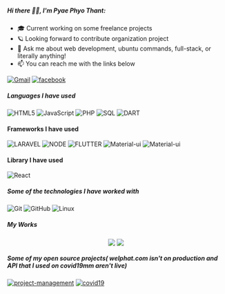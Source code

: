 ##### Hi there 🧑‍💻, I'm Pyae Phyo Thant:

-   :mortar_board: Current working on some freelance projects
-   :ringed_planet: Looking forward to contribute organization project
-   :speech_balloon: Ask me about web development, ubuntu commands, full-stack, or literally anything!
-   :mailbox: You can reach me with the links below

[![Gmail](https://img.shields.io/badge/-EMAIL-D14836?style=for-the-badge&logo=gmail&logoColor=white)](mailto:pyaephyothant1998@gmail.com)
[![facebook](https://img.shields.io/badge/-FACEBOOK-0077B5?style=for-the-badge&logo=facebook&logoColor=white)](https://www.facebook.com/pyaephyothant0101)

##### Languages I have used

![HTML5](https://img.shields.io/badge/-HTML5-000000?style=flat&logo=HTML5)
![JavaScript](https://img.shields.io/badge/-JavaScript-000000?style=flat&logo=javascript)
![PHP](https://img.shields.io/badge/-php-000000?style=flat&logo=php)
![SQL](https://img.shields.io/badge/-SQL-000000?style=flat&logo=MySQL)
![DART](https://img.shields.io/badge/-Dart-000000?style=flat&logo=Dart)

#### Frameworks I have used

![LARAVEL](https://img.shields.io/badge/-laravel-000000?style=flat&logo=laravel)
![NODE](https://img.shields.io/badge/-NODE-000000?style=flat&logo=Node.js)
![FLUTTER](https://img.shields.io/badge/-Flutter-000000?style=flat&logo=Flutter)
![Material-ui](https://img.shields.io/badge/-materialUi-000000?style=flat&logo=material-ui)
![Material-ui](https://img.shields.io/badge/-TailwindCss-000000?style=flat&logo=tailwind-css)

#### Library I have used

![React](https://img.shields.io/badge/-React-000000?style=flat&logo=React)

##### Some of the technologies I have worked with

![Git](https://img.shields.io/badge/-Git-222222?style=flat&logo=git&logoColor=F05032)
![GitHub](https://img.shields.io/badge/-GitHub-222222?style=flat&logo=github&logoColor=FFFFFF)
![Linux](https://img.shields.io/badge/-Linux-222222?style=flat&logo=linux&logoColor=FCC624)

##### My Works

<p align="center">
<img align="center" src="https://github-readme-stats.vercel.app/api/top-langs/?username=pyae-phyo-thant&theme=radical&hide_langs_below=1&layout=compact">
<img align="center" src="https://github-readme-stats.vercel.app/api?username=pyae-phyo-thant&show_icons=true&theme=radical&line_height=21">
</p>

##### Some of my open source projects( welphat.com isn't on production and API that I used on covid19mm aren't live)

[![project-management](<https://img.shields.io/badge/-Project Management-444444?style=flat>)](https://my-react-app-6658d.firebaseapp.com/)
[![covid19](<https://img.shields.io/badge/-COVID19 App-444444?style=flat>)](https://covid-19-b9cb6.firebaseapp.com/)


```
